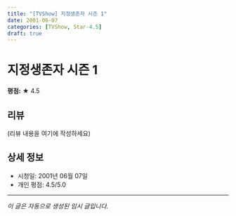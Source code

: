 ```yaml
---
title: "[TVShow] 지정생존자 시즌 1"
date: 2001-06-07
categories: [TVShow, Star-4.5]
draft: true
---
```


# 지정생존자 시즌 1

**평점:** ★ 4.5

## 리뷰

(리뷰 내용을 여기에 작성하세요)

## 상세 정보

- 시청일: 2001년 06월 07일
- 개인 평점: 4.5/5.0

---

*이 글은 자동으로 생성된 임시 글입니다.*
